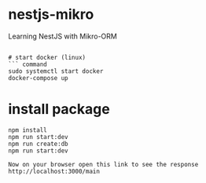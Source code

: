 # nestjs-mikro
Learning NestJS with Mikro-ORM
```

# start docker (linux)
``` command
sudo systemctl start docker
docker-compose up
```


# install package
``` command
npm install
npm run start:dev
npm run create:db
npm run start:dev
```
```
Now on your browser open this link to see the response 
http://localhost:3000/main
```